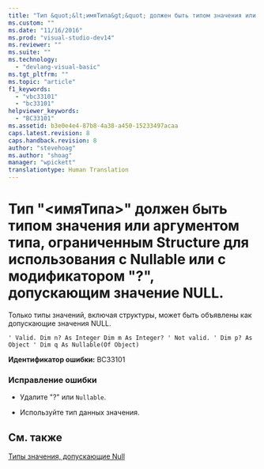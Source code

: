 ```yaml
---
title: "Тип &quot;&lt;имяТипа&gt;&quot; должен быть типом значения или аргументом типа, ограниченным Structure для использования с Nullable или с модификатором &quot;?&quot;, допускающим значение NULL. | Microsoft Docs"
ms.custom: ""
ms.date: "11/16/2016"
ms.prod: "visual-studio-dev14"
ms.reviewer: ""
ms.suite: ""
ms.technology: 
  - "devlang-visual-basic"
ms.tgt_pltfrm: ""
ms.topic: "article"
f1_keywords: 
  - "vbc33101"
  - "bc33101"
helpviewer_keywords: 
  - "BC33101"
ms.assetid: b3e0e4e4-87b8-4a38-a450-15233497acaa
caps.latest.revision: 8
caps.handback.revision: 8
author: "stevehoag"
ms.author: "shoag"
manager: "wpickett"
translationtype: Human Translation
---
```

# Тип &quot;&lt;имяТипа&gt;&quot; должен быть типом значения или аргументом типа, ограниченным Structure для использования с Nullable или с модификатором &quot;?&quot;, допускающим значение NULL.
Только типы значений, включая структуры, может быть объявлены как допускающие значения NULL.  
  
```vb#  
' Valid. Dim n? As Integer Dim m As Integer? ' Not valid. ' Dim p? As Object ' Dim q As Nullable(Of Object)  
```  
  
 **Идентификатор ошибки:** BC33101  
  
### Исправление ошибки  
  
-   Удалите "?" или `Nullable`.  
  
-   Используйте тип данных значения.  
  
## См. также  
 [Типы значения, допускающие Null](../../visual-basic/programming-guide/language-features/data-types/nullable-value-types.md)